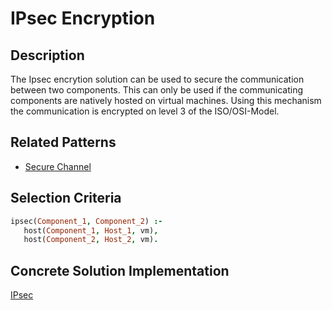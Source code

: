 # IPsec Encryption

## Description
The Ipsec encrytion solution can be used to secure the communication between two components.
This can only be used if the communicating components are natively hosted on virtual machines.
Using this mechanism the communication is encrypted on level 3 of the ISO/OSI-Model.

## Related Patterns

* [Secure Channel](../pattern_prologfiles/SecureChannel.md)

## Selection Criteria

```prolog
ipsec(Component_1, Component_2) :-
   host(Component_1, Host_1, vm),
   host(Component_2, Host_2, vm).
```

## Concrete Solution Implementation

[IPsec](https://github.com/eclipse/winery)


